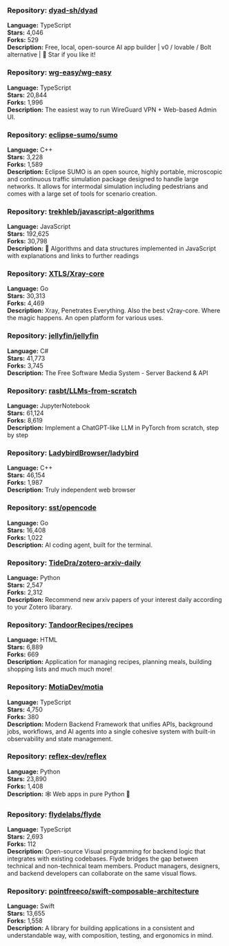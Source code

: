 ### **Repository:** [dyad-sh/dyad](https://github.com/dyad-sh/dyad)

**Language:** TypeScript  
**Stars:** 4,046  
**Forks:** 529  
**Description:** Free, local, open-source AI app builder | v0 / lovable / Bolt alternative | 🌟 Star if you like it!

### **Repository:** [wg-easy/wg-easy](https://github.com/wg-easy/wg-easy)

**Language:** TypeScript  
**Stars:** 20,844  
**Forks:** 1,996  
**Description:** The easiest way to run WireGuard VPN + Web-based Admin UI.

### **Repository:** [eclipse-sumo/sumo](https://github.com/eclipse-sumo/sumo)

**Language:** C++  
**Stars:** 3,228  
**Forks:** 1,589  
**Description:** Eclipse SUMO is an open source, highly portable, microscopic and continuous traffic simulation package designed to handle large networks. It allows for intermodal simulation including pedestrians and comes with a large set of tools for scenario creation.

### **Repository:** [trekhleb/javascript-algorithms](https://github.com/trekhleb/javascript-algorithms)

**Language:** JavaScript  
**Stars:** 192,625  
**Forks:** 30,798  
**Description:** 📝 Algorithms and data structures implemented in JavaScript with explanations and links to further readings

### **Repository:** [XTLS/Xray-core](https://github.com/XTLS/Xray-core)

**Language:** Go  
**Stars:** 30,313  
**Forks:** 4,469  
**Description:** Xray, Penetrates Everything. Also the best v2ray-core. Where the magic happens. An open platform for various uses.

### **Repository:** [jellyfin/jellyfin](https://github.com/jellyfin/jellyfin)

**Language:** C#  
**Stars:** 41,773  
**Forks:** 3,745  
**Description:** The Free Software Media System - Server Backend & API

### **Repository:** [rasbt/LLMs-from-scratch](https://github.com/rasbt/LLMs-from-scratch)

**Language:** JupyterNotebook  
**Stars:** 61,124  
**Forks:** 8,619  
**Description:** Implement a ChatGPT-like LLM in PyTorch from scratch, step by step

### **Repository:** [LadybirdBrowser/ladybird](https://github.com/LadybirdBrowser/ladybird)

**Language:** C++  
**Stars:** 46,154  
**Forks:** 1,987  
**Description:** Truly independent web browser

### **Repository:** [sst/opencode](https://github.com/sst/opencode)

**Language:** Go  
**Stars:** 16,408  
**Forks:** 1,022  
**Description:** AI coding agent, built for the terminal.

### **Repository:** [TideDra/zotero-arxiv-daily](https://github.com/TideDra/zotero-arxiv-daily)

**Language:** Python  
**Stars:** 2,547  
**Forks:** 2,312  
**Description:** Recommend new arxiv papers of your interest daily according to your Zotero libarary.

### **Repository:** [TandoorRecipes/recipes](https://github.com/TandoorRecipes/recipes)

**Language:** HTML  
**Stars:** 6,889  
**Forks:** 669  
**Description:** Application for managing recipes, planning meals, building shopping lists and much much more!

### **Repository:** [MotiaDev/motia](https://github.com/MotiaDev/motia)

**Language:** TypeScript  
**Stars:** 4,750  
**Forks:** 380  
**Description:** Modern Backend Framework that unifies APIs, background jobs, workflows, and AI agents into a single cohesive system with built-in observability and state management.

### **Repository:** [reflex-dev/reflex](https://github.com/reflex-dev/reflex)

**Language:** Python  
**Stars:** 23,890  
**Forks:** 1,408  
**Description:** 🕸️ Web apps in pure Python 🐍

### **Repository:** [flydelabs/flyde](https://github.com/flydelabs/flyde)

**Language:** TypeScript  
**Stars:** 2,693  
**Forks:** 112  
**Description:** Open-source Visual programming for backend logic that integrates with existing codebases. Flyde bridges the gap between technical and non-technical team members. Product managers, designers, and backend developers can collaborate on the same visual flows.

### **Repository:** [pointfreeco/swift-composable-architecture](https://github.com/pointfreeco/swift-composable-architecture)

**Language:** Swift  
**Stars:** 13,655  
**Forks:** 1,558  
**Description:** A library for building applications in a consistent and understandable way, with composition, testing, and ergonomics in mind.

